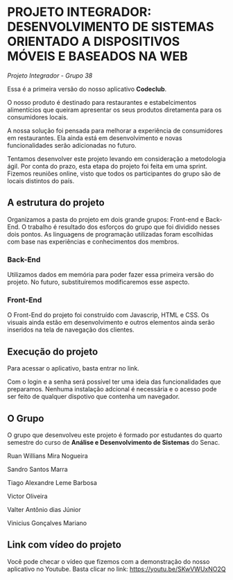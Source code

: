 # **PROJETO INTEGRADOR: DESENVOLVIMENTO DE SISTEMAS ORIENTADO A DISPOSITIVOS MÓVEIS E BASEADOS NA WEB**
*Projeto Integrador - Grupo 38*

Essa é a primeira versão do nosso aplicativo **Codeclub**. 

O nosso produto é destinado para restaurantes e estabelcimentos alimentícios que queiram apresentar os seus produtos diretamenta para os consumidores locais.
  
  A nossa solução foi pensada para melhorar a experiência de consumidores em restaurantes. Ela ainda está em desenvolvimento e novas funcionalidades serão adicionadas no futuro. 
  
  Tentamos desenvolver este projeto levando em consideração a metodologia ágil. Por conta do prazo, esta etapa do projeto foi feita em uma sprint. Fizemos reuniões online, visto que todos os participantes do grupo são de locais distintos do país. 
  
  ## A estrutura do projeto 
Organizamos a pasta do projeto em dois grande grupos: Front-end e Back-End. 
O trabalho é resultado dos esforços do grupo que foi dividido nesses dois pontos. 
As linguagens de programação utilizadas foram escolhidas com base nas experiências e conhecimentos dos membros. 

### Back-End
Utilizamos dados em memória para poder fazer essa primeira versão do projeto. No futuro, substituíremos modificaremos esse aspecto. 
  
  ### Front-End 
O Front-End do projeto foi construído com Javascrip, HTML e CSS. Os visuais ainda estão em desenvolvimento e outros elementos ainda serão inseridos na tela de navegação dos clientes. 
## Execução do projeto 

Para acessar o aplicativo, basta entrar no link. 

  Com o login e a senha será possível ter uma ideia das funcionalidades que preparamos. Nenhuma instalação adcional é necessária e o acesso pode ser feito de qualquer dispotivo que contenha um navegador. 


## O Grupo 
O grupo que desenvolveu este projeto é formado por estudantes do quarto semestre do curso de **Análise e Desenvolvimento de Sistemas** do Senac. 

Ruan Willians Mira Nogueira  

Sandro Santos Marra  

Tiago Alexandre Leme Barbosa  

Victor Oliveira  

Valter Antônio dias Júnior  

Vinicius Gonçalves Mariano  

 
## Link com vídeo do projeto 

Você pode checar o vídeo que fizemos com a demonstração do nosso aplicativo no Youtube. 
Basta clicar no link: https://youtu.be/SKwVWUxNO2Q 

